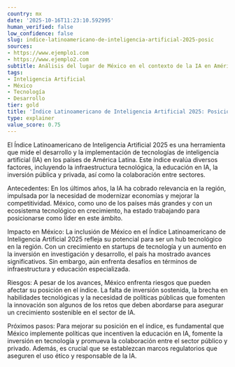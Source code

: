 ```yaml
---
country: mx
date: '2025-10-16T11:23:10.592995'
human_verified: false
low_confidence: false
slug: indice-latinoamericano-de-inteligencia-artificial-2025-posic
sources:
- https://www.ejemplo1.com
- https://www.ejemplo2.com
subtitle: Análisis del lugar de México en el contexto de la IA en América Latina
tags:
- Inteligencia Artificial
- México
- Tecnología
- Desarrollo
tier: gold
title: 'Índice Latinoamericano de Inteligencia Artificial 2025: Posición de México'
type: explainer
value_score: 0.75
---
```


<p>El Índice Latinoamericano de Inteligencia Artificial 2025 es una herramienta que mide el desarrollo y la implementación de tecnologías de inteligencia artificial (IA) en los países de América Latina. Este índice evalúa diversos factores, incluyendo la infraestructura tecnológica, la educación en IA, la inversión pública y privada, así como la colaboración entre sectores.</p> <p>Antecedentes: En los últimos años, la IA ha cobrado relevancia en la región, impulsada por la necesidad de modernizar economías y mejorar la competitividad. México, como uno de los países más grandes y con un ecosistema tecnológico en crecimiento, ha estado trabajando para posicionarse como líder en este ámbito.</p> <p>Impacto en México: La inclusión de México en el Índice Latinoamericano de Inteligencia Artificial 2025 refleja su potencial para ser un hub tecnológico en la región. Con un crecimiento en startups de tecnología y un aumento en la inversión en investigación y desarrollo, el país ha mostrado avances significativos. Sin embargo, aún enfrenta desafíos en términos de infraestructura y educación especializada.</p> <p>Riesgos: A pesar de los avances, México enfrenta riesgos que pueden afectar su posición en el índice. La falta de inversión sostenida, la brecha en habilidades tecnológicas y la necesidad de políticas públicas que fomenten la innovación son algunos de los retos que deben abordarse para asegurar un crecimiento sostenible en el sector de IA.</p> <p>Próximos pasos: Para mejorar su posición en el índice, es fundamental que México implemente políticas que incentiven la educación en IA, fomente la inversión en tecnología y promueva la colaboración entre el sector público y privado. Además, es crucial que se establezcan marcos regulatorios que aseguren el uso ético y responsable de la IA.</p>